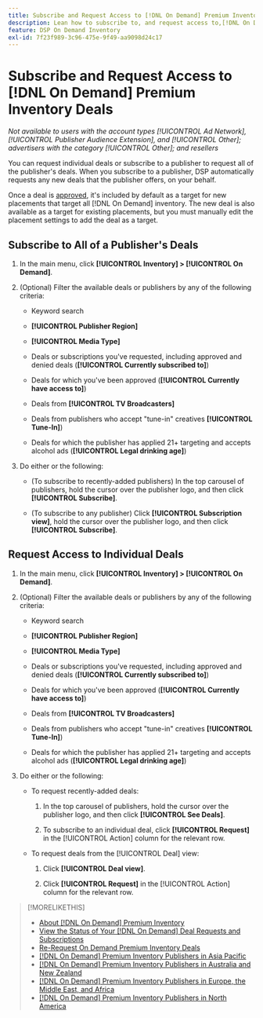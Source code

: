 ```yaml
---
title: Subscribe and Request Access to [!DNL On Demand] Premium Inventory Deals
description: Lean how to subscribe to, and request access to,[!DNL On Demand] deals.
feature: DSP On Demand Inventory
exl-id: 7f23f989-3c96-475e-9f49-aa9098d24c17
---
```

# Subscribe and Request Access to [!DNL On Demand] Premium Inventory Deals

*Not available to users with the account types [!UICONTROL Ad Network], [!UICONTROL Publisher Audience Extension], and [!UICONTROL Other]; advertisers with the category [!UICONTROL Other]; and resellers*

You can request individual deals or subscribe to a publisher to request all of the publisher's deals. When you subscribe to a publisher, DSP automatically requests any new deals that the publisher offers, on your behalf.

Once a deal is [approved](/help/dsp/inventory/on-demand-inventory-view-status.md), it's included by default as a target for new placements that target all [!DNL On Demand] inventory. The new deal is also available as a target for existing placements, but you must manually edit the placement settings to add the deal as a target.

## Subscribe to All of a Publisher's Deals

1. In the main menu, click **[!UICONTROL Inventory] > [!UICONTROL On Demand]**.

1. (Optional) Filter the available deals or publishers by any of the following criteria:

    * Keyword search

    * **[!UICONTROL Publisher Region]**

    * **[!UICONTROL Media Type]**

    * Deals or subscriptions you've requested, including approved and denied deals (**[!UICONTROL Currently subscribed to]**)

    * Deals for which you've been approved (**[!UICONTROL Currently have access to]**)

    * Deals from **[!UICONTROL TV Broadcasters]**

    * Deals from publishers who accept "tune-in" creatives
    **[!UICONTROL Tune-In]**)

    * Deals for which the publisher has applied 21+ targeting and accepts alcohol ads (**[!UICONTROL Legal drinking age]**)

1. Do either or the following:

    * (To subscribe to recently-added publishers) In the top carousel of publishers, hold the cursor over the publisher logo, and then click **[!UICONTROL Subscribe]**.
    
    * (To subscribe to any publisher) Click **[!UICONTROL Subscription view]**, hold the cursor over the publisher logo, and then click **[!UICONTROL Subscribe]**.

## Request Access to Individual Deals

1. In the main menu, click **[!UICONTROL Inventory] > [!UICONTROL On Demand]**.

1. (Optional) Filter the available deals or publishers by any of the following criteria:

    * Keyword search

    * **[!UICONTROL Publisher Region]**

    * **[!UICONTROL Media Type]**

    * Deals or subscriptions you've requested, including approved and denied deals (**[!UICONTROL Currently subscribed to]**)

    * Deals for which you've been approved (**[!UICONTROL Currently have access to]**)

    * Deals from **[!UICONTROL TV Broadcasters]**

    * Deals from publishers who accept "tune-in" creatives
    **[!UICONTROL Tune-In]**)

    * Deals for which the publisher has applied 21+ targeting and accepts alcohol ads (**[!UICONTROL Legal drinking age]**)

1. Do either or the following:

    * To request recently-added deals:
    
      1. In the top carousel of publishers, hold the cursor over the publisher logo, and then click **[!UICONTROL See Deals]**.

      1. To subscribe to an individual deal, click **[!UICONTROL Request]** in the [!UICONTROL Action] column for the relevant row.

    * To request deals from the [!UICONTROL Deal] view:

      1. Click **[!UICONTROL Deal view]**.
  
      1. Click **[!UICONTROL Request]** in the [!UICONTROL Action] column for the relevant row.

>[!MORELIKETHIS]
>
>* [About [!DNL On Demand] Premium Inventory](on-demand-inventory-about.md)
>* [View the Status of Your [!DNL On Demand] Deal Requests and Subscriptions](on-demand-inventory-view-status.md)
>* [Re-Request On Demand Premium Inventory Deals](on-demand-inventory-rerequest.md)
>* [[!DNL On Demand] Premium Inventory Publishers in Asia Pacific](on-demand-inventory-publishers-apac.md)
>* [[!DNL On Demand] Premium Inventory Publishers in Australia and New Zealand](on-demand-inventory-publishers-anz.md)
>* [[!DNL On Demand] Premium Inventory Publishers in Europe, the Middle East, and Africa](on-demand-inventory-publishers-emea.md)
>* [[!DNL On Demand] Premium Inventory Publishers in North America](on-demand-inventory-publishers-na.md)
